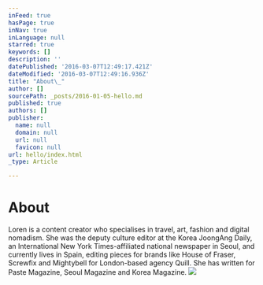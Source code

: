 ```yaml
---
inFeed: true
hasPage: true
inNav: true
inLanguage: null
starred: true
keywords: []
description: ''
datePublished: '2016-03-07T12:49:17.421Z'
dateModified: '2016-03-07T12:49:16.936Z'
title: "About\_"
author: []
sourcePath: _posts/2016-01-05-hello.md
published: true
authors: []
publisher:
  name: null
  domain: null
  url: null
  favicon: null
url: hello/index.html
_type: Article

---
```

# About 

Loren is a content
creator who specialises in travel, art, fashion and digital nomadism. She was
the deputy culture editor at the Korea JoongAng Daily, an International New
York Times-affiliated national newspaper in Seoul, and currently lives in Spain, editing pieces for brands like House of Fraser,
Screwfix and Mightybell for London-based agency Quill. She has written for
Paste Magazine, Seoul Magazine and Korea Magazine.
![](https://the-grid-user-content.s3-us-west-2.amazonaws.com/49aaae3f-89f8-434e-a2e2-0d4099b5ec08.jpg)